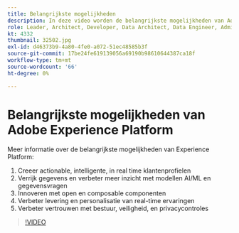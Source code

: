 ```yaml
---
title: Belangrijkste mogelijkheden
description: In deze video worden de belangrijkste mogelijkheden van Adobe Experience Platform besproken.
role: Leader, Architect, Developer, Data Architect, Data Engineer, Admin, User
kt: 4332
thumbnail: 32502.jpg
exl-id: d46373b9-4a80-4fe0-a072-51ec48585b3f
source-git-commit: 17be24fe619139056a69190b98610644387ca18f
workflow-type: tm+mt
source-wordcount: '66'
ht-degree: 0%

---
```


# Belangrijkste mogelijkheden van Adobe Experience Platform

Meer informatie over de belangrijkste mogelijkheden van Experience Platform:

1. Creeer actionable, intelligente, in real time klantenprofielen
1. Verrijk gegevens en verbeter meer inzicht met modellen AI/ML en gegevensvragen
1. Innoveren met open en composable componenten
1. Verbeter levering en personalisatie van real-time ervaringen
1. Verbeter vertrouwen met bestuur, veiligheid, en privacycontroles

>[!VIDEO](https://video.tv.adobe.com/v/32502?quality=12&learn=on)

